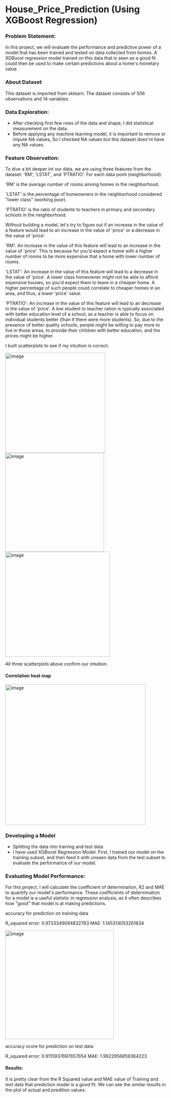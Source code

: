 # House_Price_Prediction (Using XGBoost Regression) 

### Problem Statement: 
In this project, we will evaluate the performance and predictive power of a model that has been trained and tested on data collected from homes.  A XGBoost regression model trained on this data that is seen as a good fit could then be used to make certain predictions about a home's monetary value.

### About Dataset
This dataset is imported from sklearn. The dataset consists of 506 observations and 14 variables. 

### Data Exploration:
- After checking first few rows of the data and shape, I did statistical measurement on the data.
- Before applying any machine learning model, it is important to remove or impute NA values, So I checked NA  values but this dataset does'nt have any NA values.


### Feature Observation:

To dive a bit deeper int our data, we are using three features from the dataset: 'RM', 'LSTAT', and 'PTRATIO'. For each data point (neighborhood):

'RM' is the average number of rooms among homes in the neighborhood.

'LSTAT' is the percentage of homeowners in the neighborhood considered "lower class" (working poor).

'PTRATIO' is the ratio of students to teachers in primary and secondary schools in the neighborhood.

Without building a model, let's try to figure out if an increase in the value of a feature would lead to an increase in the value of 'price' or a decrease in the value of 'price'.

'RM': An increase in the value of this feature will lead to an increase in the value of 'price'. This is because for you'd expect a home with a higher number of rooms to be more expensive that a home with lower number of rooms.

'LSTAT': An increase in the value of this feature will lead to a decrease in the value of 'price'. A lower class homeowner might not be able to afford expensive houses, so you'd expect them to leave in a cheaper home. A higher percentage of such people could correlate to cheaper homes in an area, and thus, a lower 'price' value.

'PTRATIO': An increase in the value of this feature will lead to an decrease in the value of 'price'. A low student to teacher ration is typically associated with better education level of a school, as a teacher is able to focus on individual students better (than if there were more students). So, due to the presence of better quality schools, people might be willing to pay more to live in those areas, to provide their children with better education, and the prices might be higher.

I built scatterplots to see if my intuition is correct.

<img width="314" alt="image" src="https://user-images.githubusercontent.com/90656596/166165372-4f85e6bb-5b1a-4653-998e-f1d909db5d04.png">

<img width="310" alt="image" src="https://user-images.githubusercontent.com/90656596/166165407-08a9511d-ee5b-4239-9f41-c5e442d29ae0.png">


<img width="329" alt="image" src="https://user-images.githubusercontent.com/90656596/166165419-b1944832-166c-470f-bd1e-a9a1a7fc617b.png">


All three scatterplots above confirm our intuition.

#### Correlation heat map

<img width="441" alt="image" src="https://user-images.githubusercontent.com/90656596/166165634-7cd5b811-c20b-4c1b-8598-d2d410acc9e5.png">


### Developing a Model

- Splitting the data into training and test data
- I have used XGBoost Regression Model. First, I trained our model on the training subset, and then feed it with unseen data from the test subset to evaluate the performance of our model.

### Evaluating Model Performance:

For this project, I will calculate the coefficient of determination, R2 and MAE to quantify our model's performance. These coefficients of determination for a model is a useful statistic in regression analysis, as it often describes how "good" that model is at making predictions.

accuracy for prediction on training data

R_squared error: 0.9733349094832763
MAE: 1.145314053261634

<img width="341" alt="image" src="https://user-images.githubusercontent.com/90656596/166166050-ff4e9046-d1bb-451a-8b9f-04936014e7bd.png">

accuracy score for prediction on test data

R_squared error: 0.9115937697657654
MAE: 1.9922956859364223

#### Results:

It is pretty clear from the R Squared value and MAE value of Training and test data that prediction model is a good fit. We can see the similar results in the plot of actual and predition values.




